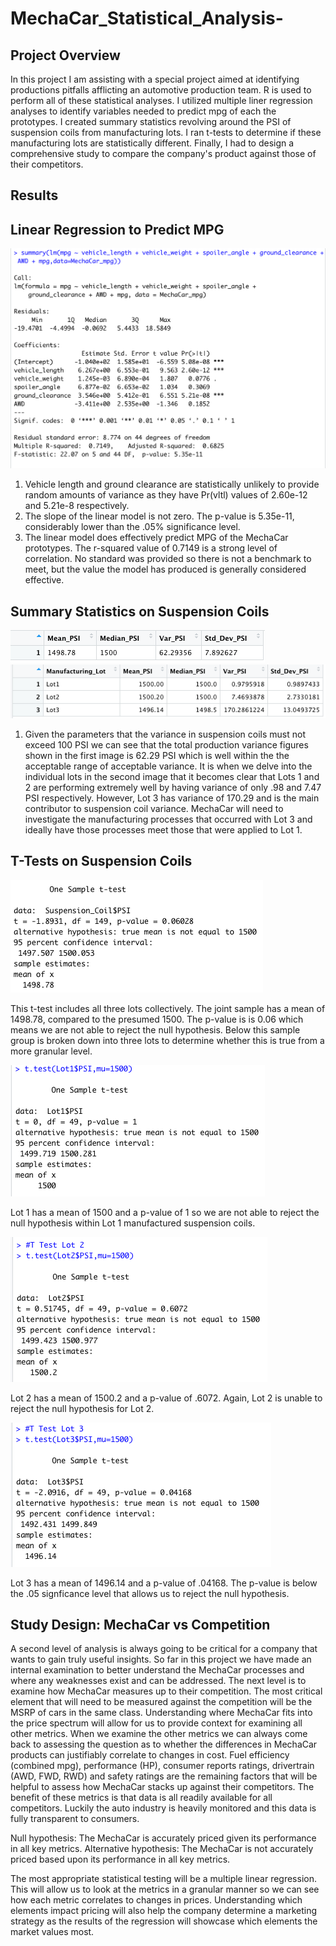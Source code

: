 # MechaCar_Statistical_Analysis-

## Project Overview

In this project I am assisting with a special project aimed at identifying productions pitfalls afflicting an automotive production team. R is used to perform all of these statistical analyses. I utilized multiple liner regression analyses to identify variables needed to predict mpg of each the prototypes. I created summary statistics revolving around the PSI of suspension coils from manufacturing lots. I ran t-tests to determine if these manufacturing lots are statistically different. Finally, I had to design a comprehensive study to compare the company's product against those of their competitors. 

## Results

## Linear Regression to Predict MPG

![alt text](https://github.com/bwengerDU/MechaCar_Statistical_Analysis-/blob/main/images/Deliverable1.png)

1. Vehicle length and ground clearance are statistically unlikely to provide random amounts of variance as they have Pr(vltl) values of 2.60e-12 and 5.21e-8 respectively.
2. The slope of the linear model is not zero. The p-value is 5.35e-11, considerably lower than the .05% significance level. 
3. The linear model does effectively predict MPG of the MechaCar prototypes. The r-squared value of 0.7149 is a strong level of correlation. No standard was provided so there is not a benchmark to meet, but the value the model has produced is generally considered effective.  

## Summary Statistics on Suspension Coils

![alt text](https://github.com/bwengerDU/MechaCar_Statistical_Analysis-/blob/main/images/Deliverable2.png)
![alt text](https://github.com/bwengerDU/MechaCar_Statistical_Analysis-/blob/main/images/Deliverable2.2.png)

1. Given the parameters that the variance in suspension coils must not exceed 100 PSI we can see that the total production variance figures shown in the first image is 62.29 PSI which is well within the the acceptable range of acceptable variance. It is when we delve into the individual lots in the second image that it becomes clear that Lots 1 and 2 are performing extremely well by having variance of only .98 and 7.47 PSI respectively. However, Lot 3 has variance of 170.29 and is the main contributor to suspension coil variance. MechaCar will need to investigate the manufacturing processes that occurred with Lot 3 and ideally have those processes meet those that were applied to Lot 1. 

## T-Tests on Suspension Coils
![alt text](https://github.com/bwengerDU/MechaCar_Statistical_Analysis-/blob/main/images/Deliverable3.1.png)

This t-test includes all three lots collectively. The joint sample has a mean of 1498.78, compared to the presumed 1500. The p-value is is 0.06 which means we are not able to reject the null hypothesis. Below this sample group is broken down into three lots to determine whether this is true from a more granular level. 

![alt text](https://github.com/bwengerDU/MechaCar_Statistical_Analysis-/blob/main/images/Deliverable3.2.png)

Lot 1 has a mean of 1500 and a p-value of 1 so we are not able to reject the null hypothesis within Lot 1 manufactured suspension coils. 

![alt text](https://github.com/bwengerDU/MechaCar_Statistical_Analysis-/blob/main/images/Deliverable3.3.png)

Lot 2 has a mean of 1500.2 and a p-value of .6072. Again, Lot 2 is unable to reject the null hypothesis for Lot 2. 

![alt text](https://github.com/bwengerDU/MechaCar_Statistical_Analysis-/blob/main/images/Deliverable3.4.png)

Lot 3 has a mean of 1496.14 and a p-value of .04168. The p-value is below the .05 signficance level that allows us to reject the null hypothesis. 

## Study Design: MechaCar vs Competition

A second level of analysis is always going to be critical for a company that wants to gain truly useful insights. So far in this project we have made an internal examination to better understand the MechaCar processes and where any weaknesses exist and can be addressed. The next level is to examine how MechaCar measures up to their competition. The most critical element that will need to be measured against the competition will be the MSRP of cars in the same class. Understanding where MechaCar fits into the price spectrum will allow for us to provide context for examining all other metrics. When we examine the other metrics we can always come back to assessing the question as to whether the differences in MechaCar products can justifiably correlate to changes in cost. Fuel efficiency (combined mpg), performance (HP), consumer reports ratings, drivertrain (AWD, FWD, RWD) and safety ratings are the remaining factors that will be helpful to assess how MechaCar stacks up against their competitors. The benefit of these metrics is that data is all readily available for all competitors. Luckily the auto industry is heavily monitored and this data is fully transparent to consumers. 

Null hypothesis: The MechaCar is accurately priced given its performance in all key metrics. 
Alternative hypothesis: The MechaCar is not accurately priced based upon its performance in all key metrics. 

The most appropriate statistical testing will be a multiple linear regression. This will allow us to look at the metrics in a granular manner so we can see how each metric correlates to changes in prices. Understanding which elements impact pricing will also help the company determine a marketing strategy as the results of the regression will showcase which elements the market values most. 
